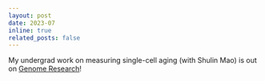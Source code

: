 ```yaml
---
layout: post
date: 2023-07
inline: true
related_posts: false
---
```


My undergrad work on measuring single-cell aging (with Shulin Mao) is out on [Genome Research](https://genome.cshlp.org/content/33/8/1381.short)!
